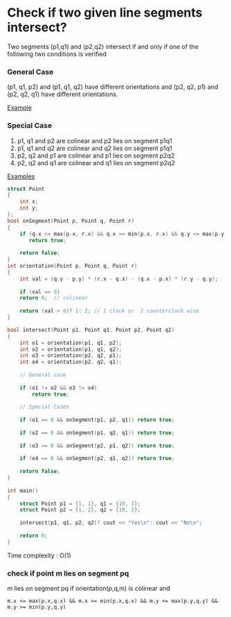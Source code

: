 # Check if two given line segments intersect?

Two segments (p1,q1) and (p2,q2) intersect if and only if one of the following two conditions is verified

### General Case

(p1, q1, p2) and (p1, q1, q2) have different orientations and (p2, q2, p1) and (p2, q2, q1) have different orientations.

[Example](https://github.com/Khaled-Mahmmoud/MyCompetitiveProgramming/blob/master/img/Geometry/linesegments%20general%20case.png)

### Special Case

1) p1, q1 and p2 are colinear and p2 lies on segment p1q1 
2) p1, q1 and q2 are colinear and q2 lies on segment p1q1 
3) p2, q2 and p1 are colinear and p1 lies on segment p2q2 
4) p2, q2 and q1 are colinear and q1 lies on segment p2q2 


[Examples](https://github.com/Khaled-Mahmmoud/MyCompetitiveProgramming/blob/master/img/Geometry/linesegments%20special%20case.png)


```cpp
struct Point 
{ 
    int x; 
    int y; 
}; 
bool onSegment(Point p, Point q, Point r) 
{ 
    if (q.x <= max(p.x, r.x) && q.x >= min(p.x, r.x) && q.y <= max(p.y, r.y) && q.y >= min(p.y, r.y)) 
       return true; 
  
    return false; 
} 
int orientation(Point p, Point q, Point r) 
{ 
    int val = (q.y - p.y) * (r.x - q.x) - (q.x - p.x) * (r.y - q.y); 
  
    if (val == 0) 
    return 0;  // colinear 
  
    return (val > 0)? 1: 2; // 1 clock or  2 counterclock wise 
} 

bool intersect(Point p1, Point q1, Point p2, Point q2) 
{  
    int o1 = orientation(p1, q1, p2); 
    int o2 = orientation(p1, q1, q2); 
    int o3 = orientation(p2, q2, p1); 
    int o4 = orientation(p2, q2, q1); 
  
    // General case 
    
    if (o1 != o2 && o3 != o4) 
        return true; 
  
    // Special Cases 
    
    if (o1 == 0 && onSegment(p1, p2, q1)) return true; 
  
    if (o2 == 0 && onSegment(p1, q2, q1)) return true; 
  
    if (o3 == 0 && onSegment(p2, p1, q2)) return true; 
  
    if (o4 == 0 && onSegment(p2, q1, q2)) return true; 
  
    return false; 
} 
  
int main() 
{ 
    struct Point p1 = {1, 1}, q1 = {10, 1}; 
    struct Point p2 = {1, 2}, q2 = {10, 2}; 
  
    intersect(p1, q1, p2, q2)? cout << "Yes\n": cout << "No\n"; 
  
    return 0; 
} 
```
Time complexity : O(1)

### check if point m lies on segment pq

m lies on segment pq if orientation(p,q,m) is colinear and 

`m.x <= max(p.x,q.x) && m.x >= min(p.x,q.x) && m.y <= max(p.y,q.y) && m.y >= min(p.y,q.y)`
